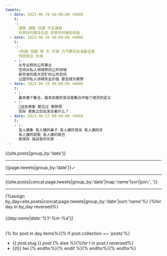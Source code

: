 ```yaml
---
tweets:
  - date: 2023-06-29 00:00:00 +0000
    t:
    -|-
      通商 通路 流通 干支通路
      背景好时惠及全民 背景坏时搜刮民脂
  - date: 2023-06-26 00:00:00 +0000
    t:
    -|-
      ♂利器 锐器 锋 刃 好钢 力气都花在准备这里
      传统技法 水滴
    - |-
      从专业转向公共事业
      空间从私人领域转向公共领域
      新开发的庞大空旷的公共空间
      让固守私人领域失去价值 甚至成为累赘
  - date: 2023-06-28 00:00:00 +0000
    t:
    - |-
      基本像个集合，基本前面的变动是集合中每个成员的定义
    - |-
      🌙这些表象 都见过 都熟悉
      实际 表象之后在发生着什么？
  - date: 2023-06-27 00:00:00 +0000
    t:
    - |-
      盲人摸象 有人摸的鼻子 有人摸的耳朵 有人摸的牙
      有人摸的屁股 有人摸的尾巴
      各保存 描述各的讯息
---
```

{{site.posts|group_by:'date'}}

---
{{page.tweets|group_by:'date'}}✓

---
{{site.posts|concat:page.tweets|group_by:'date'|map:'name'|sort|join:', '}}

---
{%assign by_day=site.posts|concat:page.tweets|group_by:'date'|sort:'name'%}
{%for day in by_day reversed%}
###### {{day.name|date:'%Y-%m-%d'}}
{% for post in day.items%}{% if post.collection == 'posts'%}
- {{ post.slug }} *post*
{% else %}{%for t in post.t reversed%}
- {{t}} *twi*
{% endfor%}{% endif %}{% endfor%}{% endfor%}